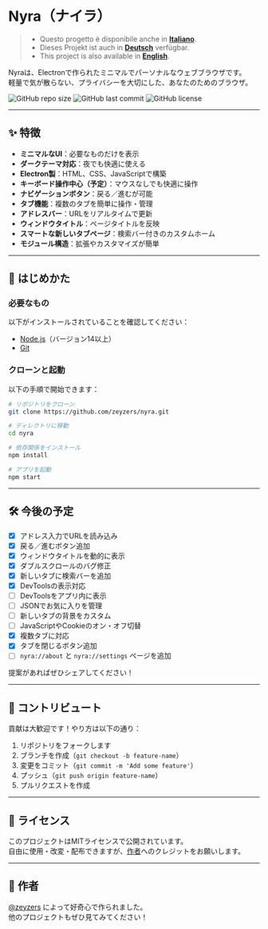 # Nyra（ナイラ）

> - Questo progetto è disponibile anche in **[Italiano](./README.it.md)**.
> - Dieses Projekt ist auch in **[Deutsch](./README.de.md)** verfügbar.
> - This project is also available in **[English](../README.md)**.

Nyraは、Electronで作られたミニマルでパーソナルなウェブブラウザです。  
軽量で気が散らない、プライバシーを大切にした、あなたのためのブラウザ。

![GitHub repo size](https://img.shields.io/github/repo-size/zeyzers/nyra?style=flat-square)
![GitHub last commit](https://img.shields.io/github/last-commit/zeyzers/nyra?style=flat-square)
![GitHub license](https://img.shields.io/github/license/zeyzers/nyra?style=flat-square)

---

## ✨ 特徴

- **ミニマルなUI**：必要なものだけを表示  
- **ダークテーマ対応**：夜でも快適に使える  
- **Electron製**：HTML、CSS、JavaScriptで構築  
- **キーボード操作中心（予定）**：マウスなしでも快適に操作  
- **ナビゲーションボタン**：戻る／進むが可能  
- **タブ機能**：複数のタブを簡単に操作・管理  
- **アドレスバー**：URLをリアルタイムで更新  
- **ウィンドウタイトル**：ページタイトルを反映  
- **スマートな新しいタブページ**：検索バー付きのカスタムホーム  
- **モジュール構造**：拡張やカスタマイズが簡単  

---

## 🚀 はじめかた

### 必要なもの

以下がインストールされていることを確認してください：

- [Node.js](https://nodejs.org/)（バージョン14以上）
- [Git](https://git-scm.com/)

### クローンと起動

以下の手順で開始できます：

```bash
# リポジトリをクローン
git clone https://github.com/zeyzers/nyra.git

# ディレクトリに移動
cd nyra

# 依存関係をインストール
npm install

# アプリを起動
npm start
```

---

## 🛠️ 今後の予定

- [x] アドレス入力でURLを読み込み  
- [x] 戻る／進むボタン追加  
- [x] ウィンドウタイトルを動的に表示  
- [x] ダブルスクロールのバグ修正  
- [x] 新しいタブに検索バーを追加  
- [x] DevToolsの表示対応  
- [ ] DevToolsをアプリ内に表示  
- [ ] JSONでお気に入りを管理  
- [ ] 新しいタブの背景をカスタム  
- [ ] JavaScriptやCookieのオン・オフ切替  
- [x] 複数タブに対応  
- [x] タブを閉じるボタン追加  
- [ ] `nyra://about` と `nyra://settings` ページを追加  

提案があればぜひシェアしてください！

---

## 🤝 コントリビュート

貢献は大歓迎です！やり方は以下の通り：

1. リポジトリをフォークします  
2. ブランチを作成（`git checkout -b feature-name`）  
3. 変更をコミット（`git commit -m 'Add some feature'`）  
4. プッシュ（`git push origin feature-name`）  
5. プルリクエストを作成

---

## 📜 ライセンス

このプロジェクトはMITライセンスで公開されています。  
自由に使用・改変・配布できますが、[作者](https://github.com/zeyzers)へのクレジットをお願いします。

---

## 👤 作者

[@zeyzers](https://github.com/zeyzers) によって好奇心で作られました。  
他のプロジェクトもぜひ見てみてください！
